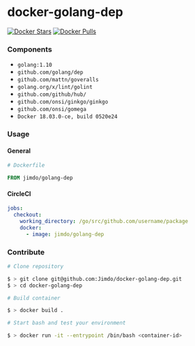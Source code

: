 # docker-golang-dep

[![Docker Stars](https://img.shields.io/docker/stars/jimdo/golang-dep.svg?maxAge=600)](https://hub.docker.com/r/jimdo/golang-dep/) [![Docker Pulls](https://img.shields.io/docker/pulls/jimdo/golang-dep.svg?maxAge=600)](https://hub.docker.com/r/jimdo/golang-dep/)

### Components

 * `golang:1.10`
 * `github.com/golang/dep`
 * `github.com/mattn/goveralls`
 * `golang.org/x/lint/golint`
 * `github.com/github/hub/`
 * `github.com/onsi/ginkgo/ginkgo`
 * `github.com/onsi/gomega`
 * `Docker 18.03.0-ce, build 0520e24`


### Usage

#### General

```Dockerfile
# Dockerfile

FROM jimdo/golang-dep
```

#### CircleCI

```yaml
jobs:
  checkout:
    working_directory: /go/src/github.com/username/package
    docker:
      - image: jimdo/golang-dep
```

### Contribute

```bash
# Clone repository

$ > git clone git@github.com:Jimdo/docker-golang-dep.git
$ > cd docker-golang-dep

# Build container

$ > docker build . 

# Start bash and test your environment

$ > docker run -it --entrypoint /bin/bash <container-id>
```

